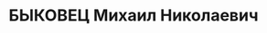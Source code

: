 ---
title: БЫКОВЕЦ Михаил Николаевич
description: народився 1894 у с. Бірки Зіньківського пов. Полтавської губ. Українець,
  із селян, освіта середня, позапарт. Проживав у Харкові. Завідувач бюро Харківського
  обласного літературного фонду Спілки письменників. Заарештований _24.08.1937_ р.
  як агент іноземної розвідки і етапований до Києва в розпорядження УДБ НКВС УРСР
  для подальшого слідства. Військовою колегією Верховного Суду СРСР _23.10.1937_ р.
  (статті 54-8, 54-11 КК УРСР) засуджений до розстрілу. Розстріляний _24.10.1937_
  р. у Києві. Реабілітований _28.12.1992_ р.
---